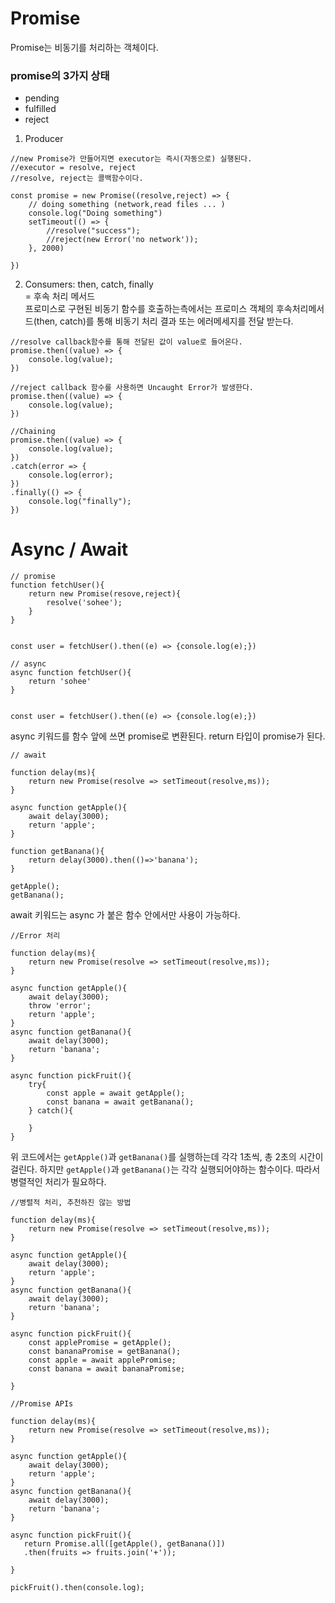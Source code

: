 # Promise

Promise는 비동기를 처리하는 객체이다.

### promise의 3가지 상태

- pending
- fulfilled
- reject

1. Producer

```
//new Promise가 만들어지면 executor는 즉시(자동으로) 실행된다.
//executor = resolve, reject
//resolve, reject는 콜백함수이다.

const promise = new Promise((resolve,reject) => {
    // doing something (network,read files ... )
    console.log("Doing something")
    setTimeout(() => {
        //resolve("success");
        //reject(new Error('no network'));
    }, 2000)

})
```

2. Consumers: then, catch, finally <br/>
   = 후속 처리 메서드<br/>
   프로미스로 구현된 비동기 함수를 호출하는측에서는 프로미스 객체의 후속처리메서드(then, catch)를 통해 비동기 처리 결과 또는 에러메세지를 전달 받는다.

```
//resolve callback함수를 통해 전달된 값이 value로 들어온다.
promise.then((value) => {
    console.log(value);
})

```

```
//reject callback 함수를 사용하면 Uncaught Error가 발생한다.
promise.then((value) => {
    console.log(value);
})

```

```
//Chaining
promise.then((value) => {
    console.log(value);
})
.catch(error => {
    console.log(error);
})
.finally(() => {
    console.log("finally");
})
```

# Async / Await

```
// promise
function fetchUser(){
    return new Promise(resove,reject){
        resolve('sohee');
    }
}


const user = fetchUser().then((e) => {console.log(e);})
```

```
// async
async function fetchUser(){
    return 'sohee'
}


const user = fetchUser().then((e) => {console.log(e);})
```

async 키워드를 함수 앞에 쓰면 promise로 변환된다. return 타입이 promise가 된다.

```
// await

function delay(ms){
    return new Promise(resolve => setTimeout(resolve,ms));
}

async function getApple(){
    await delay(3000);
    return 'apple';
}

function getBanana(){
    return delay(3000).then(()=>'banana');
}

getApple();
getBanana();
```

await 키워드는 async 가 붙은 함수 안에서만 사용이 가능하다.

```
//Error 처리

function delay(ms){
    return new Promise(resolve => setTimeout(resolve,ms));
}

async function getApple(){
    await delay(3000);
    throw 'error';
    return 'apple';
}
async function getBanana(){
    await delay(3000);
    return 'banana';
}

async function pickFruit(){
    try{
        const apple = await getApple();
        const banana = await getBanana();
    } catch(){

    }
}
```

위 코드에서는 `getApple()`과 `getBanana()`를 실행하는데 각각 1초씩, 총 2초의 시간이 걸린다. 하지만 `getApple()`과 `getBanana()`는 각각 실행되어야하는 함수이다. 따라서 병렬적인 처리가 필요하다.

```
//병렬적 처리, 추천하진 않는 방법

function delay(ms){
    return new Promise(resolve => setTimeout(resolve,ms));
}

async function getApple(){
    await delay(3000);
    return 'apple';
}
async function getBanana(){
    await delay(3000);
    return 'banana';
}

async function pickFruit(){
    const applePromise = getApple();
    const bananaPromise = getBanana();
    const apple = await applePromise;
    const banana = await bananaPromise;

}
```

```
//Promise APIs

function delay(ms){
    return new Promise(resolve => setTimeout(resolve,ms));
}

async function getApple(){
    await delay(3000);
    return 'apple';
}
async function getBanana(){
    await delay(3000);
    return 'banana';
}

async function pickFruit(){
   return Promise.all([getApple(), getBanana()])
   .then(fruits => fruits.join('+'));

}

pickFruit().then(console.log);
```

